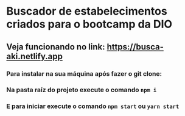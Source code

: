 # Buscador de estabelecimentos criados para o bootcamp da DIO

## Veja funcionando no link: https://busca-aki.netlify.app

### Para instalar na sua máquina após fazer o git clone:

### Na pasta raíz do projeto execute o comando `npm i`

### E para iniciar execute o comando `npm start` ou `yarn start`
